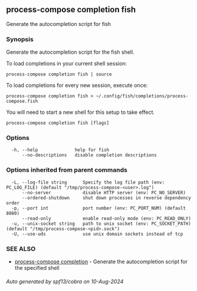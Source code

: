 ## process-compose completion fish

Generate the autocompletion script for fish

### Synopsis

Generate the autocompletion script for the fish shell.

To load completions in your current shell session:

	process-compose completion fish | source

To load completions for every new session, execute once:

	process-compose completion fish > ~/.config/fish/completions/process-compose.fish

You will need to start a new shell for this setup to take effect.


```
process-compose completion fish [flags]
```

### Options

```
  -h, --help              help for fish
      --no-descriptions   disable completion descriptions
```

### Options inherited from parent commands

```
  -L, --log-file string      Specify the log file path (env: PC_LOG_FILE) (default "/tmp/process-compose-<user>.log")
      --no-server            disable HTTP server (env: PC_NO_SERVER)
      --ordered-shutdown     shut down processes in reverse dependency order
  -p, --port int             port number (env: PC_PORT_NUM) (default 8080)
      --read-only            enable read-only mode (env: PC_READ_ONLY)
  -u, --unix-socket string   path to unix socket (env: PC_SOCKET_PATH) (default "/tmp/process-compose-<pid>.sock")
  -U, --use-uds              use unix domain sockets instead of tcp
```

### SEE ALSO

* [process-compose completion](process-compose_completion.md)	 - Generate the autocompletion script for the specified shell

###### Auto generated by spf13/cobra on 10-Aug-2024

